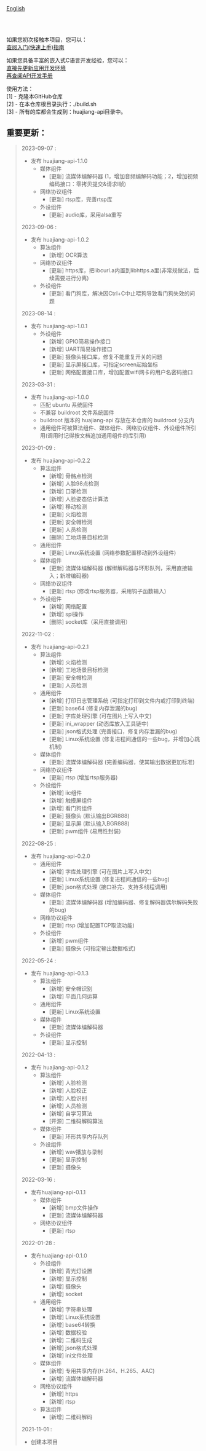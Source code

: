 <br/>
<br/>


[English](README_EN.md)

<br />
<br />

如果您初次接触本项目，您可以：  
[查阅入门(快速上手)指南](https)

如果您具备丰富的嵌入式C语言开发经验，您可以：  
[直接先更新应用开发环境](https)  
[再查阅API开发手册](https:)

使用方法：  
[1] - 克隆本GitHub仓库   
[2] - 在本仓库根目录执行：./build.sh   
[3] - 所有的库都会生成到：huajiang-api目录中。

重要更新：
---
> 2023-09-07 : 
> * 发布 huajiang-api-1.1.0
>   * 媒体组件
> 	  * [更新] 流媒体编解码器 (1，增加音频编解码功能；2，增加视频编码接口：零拷贝提交&请求I帧)
>   * 网络协议组件
> 	  * [更新] rtsp库，完善rtsp库
>   * 外设组件
> 	  * [更新] audio库，采用alsa重写
>
> 2023-09-06 : 
> * 发布 huajiang-api-1.0.2
>   * 算法组件
> 	  * [新增] OCR算法
>   * 网络协议组件
> 	  * [更新] https库，把libcurl.a内置到libhttps.a里(非常规做法，后续需要进行分离)
>   * 外设组件
> 	  * [更新] 看门狗库，解决因Ctrl+C中止喂狗导致看门狗失效的问题
>
> 2023-08-14 : 
> * 发布 huajiang-api-1.0.1
>   * 外设组件
> 	  * [新增] GPIO简易操作接口
> 	  * [新增] UART简易操作接口
> 	  * [更新] 摄像头接口库，修复不能重复开关的问题
> 	  * [更新] 显示屏接口库，可指定screen起始坐标
> 	  * [更新] 网络配置接口库，增加配置wifi网卡的用户名密码接口
>
> 2023-03-31 : 
> * 发布 huajiang-api-1.0.0
>   * 匹配 ubuntu 系统固件
>   * 不兼容 buildroot 文件系统固件
>   * buildroot 版本的 huajiang-api 存放在本仓库的 buildroot 分支内
>   * 通用组件可被算法组件、媒体组件、网络协议组件、外设组件所引用(调用时记得按文档追加通用组件的库引用)
>
> 2023-01-09 : 
> * 发布 huajiang-api-0.2.2
>   * 算法组件
> 	  * [新增] 骨骼点检测
> 	  * [新增] 人脸98点检测
> 	  * [新增] 口罩检测
> 	  * [新增] 人脸姿态估计算法
> 	  * [新增] 移动检测
> 	  * [更新] 火焰检测
> 	  * [更新] 安全帽检测
> 	  * [更新] 人员检测
> 	  * [删除] 工地场景目标检测
>   * 通用组件
> 	  * [更新] Linux系统设置 (网络参数配置移动到外设组件)
>   * 媒体组件
> 	  * [更新] 流媒体编解码器 (解绑解码器与环形队列，采用直接输入；新增编码器)
>   * 网络协议组件
> 	  * [更新] rtsp (修改rtsp服务器，采用钩子函数输入)
>   * 外设组件
> 	  * [新增] 网络配置
> 	  * [新增] spi操作
> 	  * [删除] socket库（采用直接调用）
>
> 2022-11-02 : 
> * 发布 huajiang-api-0.2.1
>   * 算法组件
> 	  * [新增] 火焰检测
> 	  * [新增] 工地场景目标检测
> 	  * [更新] 安全帽检测
> 	  * [更新] 人员检测
>   * 通用组件
> 	  * [新增] 打印日志管理系统 (可指定打印到文件内或打印到终端)
> 	  * [更新] base64 (修复内存泄漏的bug)
> 	  * [更新] 字库处理引擎 (可在图片上写入中文)
> 	  * [更新] ini_wrapper (动态库放入工具链中)
> 	  * [更新] json格式处理 (完善接口，修复内存泄漏的bug)
> 	  * [更新] Linux系统设置 (修复进程间通信的一些bug，并增加心跳机制)
>   * 媒体组件
> 	  * [更新] 流媒体编解码器 (完善编码器，使其输出数据更加标准)
>   * 网络协议组件
> 	  * [更新] rtsp (增加rtsp服务器)
>   * 外设组件
> 	  * [新增] iic组件
> 	  * [新增] 触摸屏组件
> 	  * [新增] 看门狗组件
> 	  * [更新] 摄像头 (默认输出BGR888)
> 	  * [更新] 显示屏 (默认输入BGR888)
> 	  * [更新] pwm组件 (易用性封装)
>
> 2022-08-25 : 
> * 发布 huajiang-api-0.2.0
>   * 通用组件
> 	  * [新增] 字库处理引擎 (可在图片上写入中文)
> 	  * [更新] Linux系统设置 (修复进程间通信的一些bug)
> 	  * [更新] json格式处理 (接口补完、支持多线程调用)
>   * 媒体组件
> 	  * [更新] 流媒体编解码器 (增加编码器、修复解码器偶尔解码失败的bug)
>   * 网络协议组件
> 	  * [更新] rtsp (增加配置TCP取流功能)
>   * 外设组件
> 	  * [新增] pwm组件
> 	  * [更新] 摄像头 (可指定输出数据格式)
>
> 2022-05-24 : 
> * 发布 huajiang-api-0.1.3
>   * 算法组件
> 	  * [新增] 安全帽识别
> 	  * [新增] 平面几何运算
>   * 通用组件
> 	  * [更新] Linux系统设置
>   * 媒体组件
> 	  * [更新] 流媒体编解码器
>   * 外设组件
> 	  * [更新] 显示控制
>
> 2022-04-13 : 
> * 发布 huajiang-api-0.1.2
>   * 算法组件
> 	  * [新增] 人脸检测
> 	  * [新增] 人脸校正
> 	  * [新增] 人脸识别
> 	  * [新增] 人员检测
> 	  * [新增] 自学习算法
> 	  * [开源] 二维码解码算法
>   * 媒体组件
> 	  * [更新] 环形共享内存队列
>   * 外设组件
> 	  * [新增] wav播放与录制
> 	  * [更新] 显示控制
> 	  * [更新] 摄像头
>
> 2022-03-16 : 
> * 发布huajiang-api-0.1.1
>   * 媒体组件
> 	  * [新增] bmp文件操作
> 	  * [更新] 流媒体编解码器
>   * 网络协议组件
> 	  * [更新] rtsp
>
> 2022-01-28 : 
> * 发布huajiang-api-0.1.0
>   * 外设组件
> 	  * [新增] 背光灯设置
> 	  * [新增] 显示控制
> 	  * [新增] 摄像头
> 	  * [新增] socket
>   * 通用组件
> 	  * [新增] 字符串处理
> 	  * [新增] Linux系统设置
> 	  * [新增] base64转换
> 	  * [新增] 数据校验
> 	  * [新增] 二维码生成
> 	  * [新增] json格式处理
> 	  * [新增] ini文件处理
>   * 媒体组件
> 	  * [新增] 专用共享内存(H.264、H.265、AAC)
> 	  * [新增] 流媒体编解码器
>   * 网络协议组件
> 	  * [新增] https
> 	  * [新增] rtsp
>   * 算法组件
> 	  * [新增] 二维码解码
>
> 2021-11-01 : 
>
> * 创建本项目